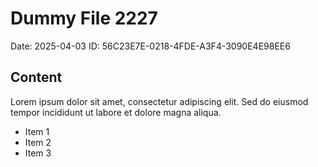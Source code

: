 # Dummy File 2227

Date: 2025-04-03
ID: 56C23E7E-0218-4FDE-A3F4-3090E4E98EE6

## Content

Lorem ipsum dolor sit amet, consectetur adipiscing elit.
Sed do eiusmod tempor incididunt ut labore et dolore magna aliqua.

* Item 1
* Item 2
* Item 3
